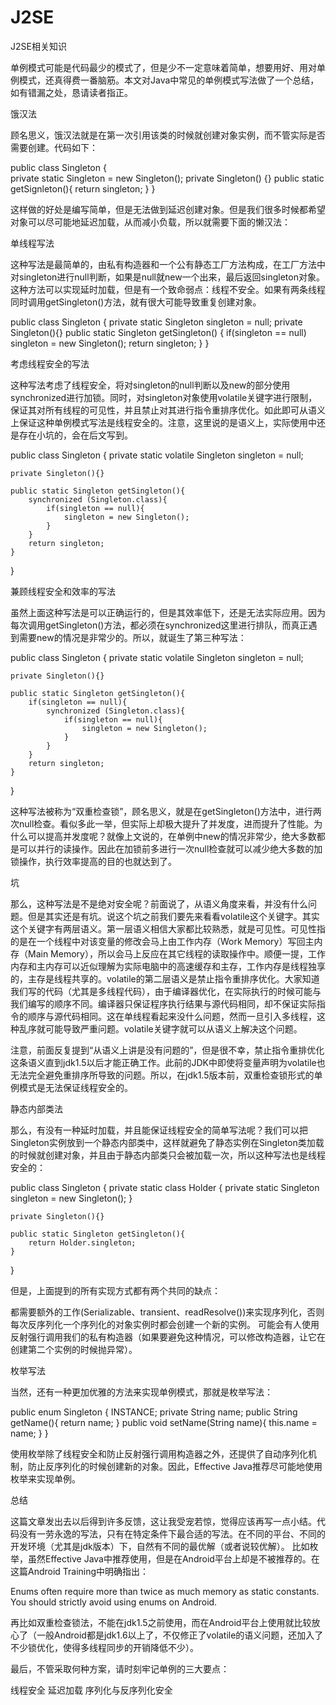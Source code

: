 # J2SE
J2SE相关知识

单例模式可能是代码最少的模式了，但是少不一定意味着简单，想要用好、用对单例模式，还真得费一番脑筋。本文对Java中常见的单例模式写法做了一个总结，如有错漏之处，恳请读者指正。

饿汉法

顾名思义，饿汉法就是在第一次引用该类的时候就创建对象实例，而不管实际是否需要创建。代码如下：

public class Singleton {   
    private static Singleton = new Singleton();
    private Singleton() {}
    public static getSignleton(){
        return singleton;
    }
}

这样做的好处是编写简单，但是无法做到延迟创建对象。但是我们很多时候都希望对象可以尽可能地延迟加载，从而减小负载，所以就需要下面的懒汉法：

单线程写法

这种写法是最简单的，由私有构造器和一个公有静态工厂方法构成，在工厂方法中对singleton进行null判断，如果是null就new一个出来，最后返回singleton对象。这种方法可以实现延时加载，但是有一个致命弱点：线程不安全。如果有两条线程同时调用getSingleton()方法，就有很大可能导致重复创建对象。

public class Singleton {
    private static Singleton singleton = null;
    private Singleton(){}
    public static Singleton getSingleton() {
        if(singleton == null) singleton = new Singleton();
        return singleton;
    }
}

考虑线程安全的写法

这种写法考虑了线程安全，将对singleton的null判断以及new的部分使用synchronized进行加锁。同时，对singleton对象使用volatile关键字进行限制，保证其对所有线程的可见性，并且禁止对其进行指令重排序优化。如此即可从语义上保证这种单例模式写法是线程安全的。注意，这里说的是语义上，实际使用中还是存在小坑的，会在后文写到。

public class Singleton {
    private static volatile Singleton singleton = null;
 
    private Singleton(){}
 
    public static Singleton getSingleton(){
        synchronized (Singleton.class){
            if(singleton == null){
                singleton = new Singleton();
            }
        }
        return singleton;
    }    
}

兼顾线程安全和效率的写法

虽然上面这种写法是可以正确运行的，但是其效率低下，还是无法实际应用。因为每次调用getSingleton()方法，都必须在synchronized这里进行排队，而真正遇到需要new的情况是非常少的。所以，就诞生了第三种写法：

public class Singleton {
    private static volatile Singleton singleton = null;
 
    private Singleton(){}
 
    public static Singleton getSingleton(){
        if(singleton == null){
            synchronized (Singleton.class){
                if(singleton == null){
                    singleton = new Singleton();
                }
            }
        }
        return singleton;
    }    
}

这种写法被称为“双重检查锁”，顾名思义，就是在getSingleton()方法中，进行两次null检查。看似多此一举，但实际上却极大提升了并发度，进而提升了性能。为什么可以提高并发度呢？就像上文说的，在单例中new的情况非常少，绝大多数都是可以并行的读操作。因此在加锁前多进行一次null检查就可以减少绝大多数的加锁操作，执行效率提高的目的也就达到了。

坑

那么，这种写法是不是绝对安全呢？前面说了，从语义角度来看，并没有什么问题。但是其实还是有坑。说这个坑之前我们要先来看看volatile这个关键字。其实这个关键字有两层语义。第一层语义相信大家都比较熟悉，就是可见性。可见性指的是在一个线程中对该变量的修改会马上由工作内存（Work Memory）写回主内存（Main Memory），所以会马上反应在其它线程的读取操作中。顺便一提，工作内存和主内存可以近似理解为实际电脑中的高速缓存和主存，工作内存是线程独享的，主存是线程共享的。volatile的第二层语义是禁止指令重排序优化。大家知道我们写的代码（尤其是多线程代码），由于编译器优化，在实际执行的时候可能与我们编写的顺序不同。编译器只保证程序执行结果与源代码相同，却不保证实际指令的顺序与源代码相同。这在单线程看起来没什么问题，然而一旦引入多线程，这种乱序就可能导致严重问题。volatile关键字就可以从语义上解决这个问题。

注意，前面反复提到“从语义上讲是没有问题的”，但是很不幸，禁止指令重排优化这条语义直到jdk1.5以后才能正确工作。此前的JDK中即使将变量声明为volatile也无法完全避免重排序所导致的问题。所以，在jdk1.5版本前，双重检查锁形式的单例模式是无法保证线程安全的。

静态内部类法

那么，有没有一种延时加载，并且能保证线程安全的简单写法呢？我们可以把Singleton实例放到一个静态内部类中，这样就避免了静态实例在Singleton类加载的时候就创建对象，并且由于静态内部类只会被加载一次，所以这种写法也是线程安全的：

public class Singleton {
    private static class Holder {
        private static Singleton singleton = new Singleton();
    }
 
    private Singleton(){}
 
    public static Singleton getSingleton(){
        return Holder.singleton;
    }
}

但是，上面提到的所有实现方式都有两个共同的缺点：

都需要额外的工作(Serializable、transient、readResolve())来实现序列化，否则每次反序列化一个序列化的对象实例时都会创建一个新的实例。
可能会有人使用反射强行调用我们的私有构造器（如果要避免这种情况，可以修改构造器，让它在创建第二个实例的时候抛异常）。

枚举写法

当然，还有一种更加优雅的方法来实现单例模式，那就是枚举写法：

public enum Singleton {
    INSTANCE;
    private String name;
    public String getName(){
        return name;
    }
    public void setName(String name){
        this.name = name;
    }
}

使用枚举除了线程安全和防止反射强行调用构造器之外，还提供了自动序列化机制，防止反序列化的时候创建新的对象。因此，Effective Java推荐尽可能地使用枚举来实现单例。

总结

这篇文章发出去以后得到许多反馈，这让我受宠若惊，觉得应该再写一点小结。代码没有一劳永逸的写法，只有在特定条件下最合适的写法。在不同的平台、不同的开发环境（尤其是jdk版本）下，自然有不同的最优解（或者说较优解）。
比如枚举，虽然Effective Java中推荐使用，但是在Android平台上却是不被推荐的。在这篇Android Training中明确指出：

Enums often require more than twice as much memory as static constants. You should strictly avoid using enums on Android.

再比如双重检查锁法，不能在jdk1.5之前使用，而在Android平台上使用就比较放心了（一般Android都是jdk1.6以上了，不仅修正了volatile的语义问题，还加入了不少锁优化，使得多线程同步的开销降低不少）。

最后，不管采取何种方案，请时刻牢记单例的三大要点：

线程安全
延迟加载
序列化与反序列化安全

